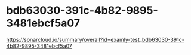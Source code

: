 # bdb63030-391c-4b82-9895-3481ebcf5a07
https://sonarcloud.io/summary/overall?id=examly-test_bdb63030-391c-4b82-9895-3481ebcf5a07
